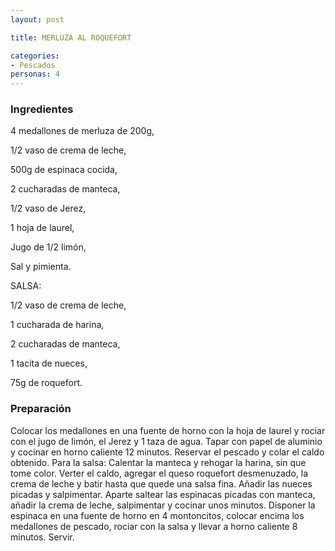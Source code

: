 ```yaml
---
layout: post

title: MERLUZA AL ROQUEFORT

categories:
- Pescados
personas: 4 
---
```


<h3>Ingredientes</h3>
4 medallones de merluza de 200g,

1/2 vaso de crema de leche,

500g de espinaca cocida,

2 cucharadas de manteca,

1/2 vaso de Jerez,

1 hoja de laurel,

Jugo de 1/2 limón,

Sal y pimienta.

SALSA:

1/2 vaso de crema de leche,

1 cucharada de harina,

2 cucharadas de manteca,

1 tacita de nueces,

75g de roquefort.

<h3>Preparación</h3>
Colocar los medallones en una fuente de horno con la hoja de laurel y rociar con el jugo de limón, el Jerez y 1 taza de agua. Tapar con papel de aluminio y cocinar en horno caliente 12 minutos. Reservar el pescado y colar el caldo obtenido. Para la salsa: Calentar la manteca y rehogar la harina, sin que tome color. Verter el caldo, agregar el queso roquefort desmenuzado, la crema de leche y batir hasta que quede una salsa fina. Añadir las nueces picadas y salpimentar. Aparte saltear las espinacas picadas con manteca, añadir la crema de leche, salpimentar y cocinar unos minutos. Disponer la espinaca en una fuente de horno en 4 montoncitos, colocar encima los medallones de pescado, rociar con la salsa y llevar a horno caliente 8 minutos. Servir.